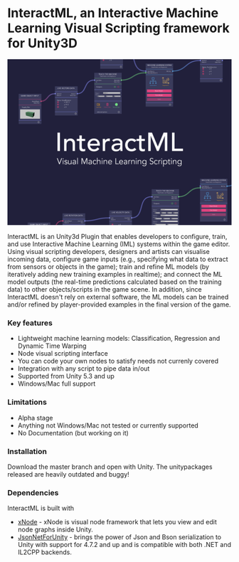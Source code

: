 # InteractML, an Interactive Machine Learning Visual Scripting framework for Unity3D

<p align="center">
  <img src="https://github.com/Interactml/site/blob/master/images/title_web.png">
</p>

InteractML is an Unity3d Plugin that enables developers to configure, train, and use Interactive Machine Learning (IML) systems within the game editor. Using visual scripting developers, designers and artists can visualise incoming data, configure game inputs (e.g., specifying what data to extract from sensors or objects in the game); train and refine ML models (by iteratively adding new training examples in realtime); and connect the ML model outputs (the real-time predictions calculated based on the training data) to other objects/scripts in the game scene. In addition, since InteractML doesn't rely on external software, the ML models can be trained and/or refined by player-provided examples in the final version of the game.

### Key features
* Lightweight machine learning models: Classification, Regression and Dynamic Time Warping
* Node visual scripting interface
* You can code your own nodes to satisfy needs not currenly covered
* Integration with any script to pipe data in/out
* Supported from Unity 5.3 and up
* Windows/Mac full support 

### Limitations
* Alpha stage
* Anything not Windows/Mac not tested or currently supported
* No Documentation (but working on it)

### Installation
Download the master branch and open with Unity. The unitypackages released are heavily outdated and buggy!

### Dependencies
InteractML is built with 
* [xNode](https://github.com/Siccity/xNode) - xNode is visual node framework that lets you view and edit node graphs inside Unity.
* [JsonNetForUnity](https://assetstore.unity.com/packages/tools/input-management/json-net-for-unity-11347) - brings the power of Json and Bson serialization to Unity with support for 4.7.2 and up and is compatible with both .NET and IL2CPP backends.


